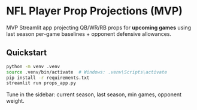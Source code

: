 # NFL Player Prop Projections (MVP)

MVP Streamlit app projecting QB/WR/RB props for **upcoming games** using last season per-game baselines + opponent defensive allowances.

## Quickstart
```bash
python -m venv .venv
source .venv/bin/activate  # Windows: .venv\Scripts\activate
pip install -r requirements.txt
streamlit run props_app.py
```

Tune in the sidebar: current season, last season, min games, opponent weight.
